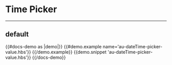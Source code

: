 # Time Picker

---

## default

{{#docs-demo as |demo|}}
  {{#demo.example name='au-dateTime-picker-value.hbs'}}
    <AuTimePicker/>
  {{/demo.example}}
  {{demo.snippet 'au-dateTime-picker-value.hbs'}}
{{/docs-demo}}
